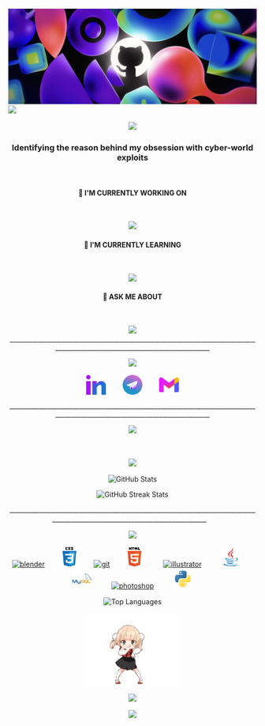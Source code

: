 ![cover](https://raw.githubusercontent.com/psyclox/psyclox-assets/main/doc/cover%20pic.jpg?token=GHSAT0AAAAAACWSOG23PDTRZST7FMUB3IGKZWMOLMQ)
<br> ![](https://visitcount.itsvg.in/api?id=psyclox&icon=8&color=9)
<p align="center">
 <img src="https://readme-typing-svg.demolab.com?font=Bebas+Neue&weight=900&size=24&letterSpacing=4px&duration=3300&pause=8000&color=A716FF&center=true&width=435&lines=KARTHIKEYAN;PSYCLOX"/></a>
</p>
<h3 align="center">Identifying the reason behind my obsession with  cyber-world exploits </h3>
<br>
<h4 align="center">
🔭  I'M CURRENTLY WORKING ON </h4><br><p align="center"><img src="https://readme-typing-svg.demolab.com?font=Bebas+Neue&weight=900&size=24&letterSpacing=4px&duration=2500&pause=2500&color=A716FF&center=true&width=435&lines=CCNA;CEH;CPENT"/p>

<h4 align="center">
🌱  I'M CURRENTLY LEARNING    </h4> <br><p align="center"><img src="https://readme-typing-svg.demolab.com?font=Bebas+Neue&weight=900&size=24&letterSpacing=4px&duration=2000&pause=3000&color=A716FF&center=true&width=435&lines=JAVA;PENTESTING;PTES" /p>

<h4 align="center">
💬  ASK ME ABOUT            </h4> <br><p align="center"><img src="https://readme-typing-svg.demolab.com?font=Bebas+Neue&weight=900&size=24&letterSpacing=4px&duration=2000&pause=3000&color=A716FF&center=true&width=435&lines=DIGITAL MANUPULATION;DEFENSIVE SEC;OFFENSIVE SEC" /p></a>
_______________________________________________________________________________________________________________________________
<p align="center"><img src="https://readme-typing-svg.demolab.com?font=Bebas+Neue&weight=900&size=24&letterSpacing=4px&duration=1200&pause=1000&color=FFFFFFFF&center=true&repeat=false&width=435&lines=CONNECT+ME+WITH"  /p>
<p align="center">
<a href="https://www.linkedin.com/in/karthikeyaneh" target="blank"><img align="center" src="https://raw.githubusercontent.com/psyclox/psyclox-assets/main/doc/linked-in-logo.png" alt="https://www.linkedin.com/in/karthikeyancy" height="40" width="40" /></a> ㅤㅤ
  <a href="https://t.me/legendary_lonewolf" target="blank"><img align="center" src="https://raw.githubusercontent.com/psyclox/psyclox-assets/main/doc/tele-met-logo.png" alt="legendary_lonewolf" height="40" width="40" /></a> ㅤㅤ
<a href="mailto:karthikeyaneh@gmail.com" target="blank"><img align="center" src="https://raw.githubusercontent.com/psyclox/psyclox-assets/main/doc/gmail%20zz.png" alt="mailto:karthicycr@gmail.com" height="40" width="40" /></a></p><p align="center">
_______________________________________________________________________________________________________________________________</p><p align="center"><img src="https://readme-typing-svg.demolab.com?font=Bebas+Neue&weight=900&size=24&letterSpacing=4px&duration=1200&pause=1000&color=FFFFFF&background=FF000000&center=true&repeat=false&width=435&lines=GITHUB+STATS" /> </p>ㅤ
<p align="center"><img src="https://github-profile-trophy.vercel.app/?username=psyclox&theme=tokyonight&no-frame=false&no-bg=true&margin-w=4"></p>
<p align="center">
  <img src="https://github-readme-stats.vercel.app/api?username=psyclox&show_icons=true&theme=tokyonight&hide_border=true&include_all_commits=true&count_private=false" alt="GitHub Stats">
</p><p align="center">
  <img src="https://github-readme-streak-stats.herokuapp.com/?user=psyclox&theme=tokyonight&hide_border=true" alt="GitHub Streak Stats">
</p><p align="center">
_______________________________________________________________________________________________________________________________ㅤ
<p align="center"><img src="https://readme-typing-svg.demolab.com?font=Bebas+Neue&weight=900&size=24&letterSpacing=4px&duration=1200&pause=1000&color=FFFFFF&background=FF000000&center=true&repeat=false&width=435&lines=LANGUAGES+AND+TOOLS" /> </p>
<p align="center"> <a href="https://www.blender.org/" target="_blank" rel="noreferrer"> <img src="https://download.blender.org/branding/community/blender_community_badge_white.svg" alt="blender" width="40" height="40"/></a>ㅤㅤ <a href="https://www.w3schools.com/css/" target="_blank" rel="noreferrer"> <img src="https://raw.githubusercontent.com/devicons/devicon/master/icons/css3/css3-original-wordmark.svg" alt="css3" width="40" height="40"/></a>ㅤㅤ <a href="https://git-scm.com/" target="_blank" rel="noreferrer"> <img src="https://www.vectorlogo.zone/logos/git-scm/git-scm-icon.svg" alt="git" width="40" height="40"/></a>ㅤㅤ <a href="https://www.w3.org/html/" target="_blank" rel="noreferrer"><img src="https://raw.githubusercontent.com/devicons/devicon/master/icons/html5/html5-original-wordmark.svg" alt="html5" width="40" height="40"/></a>ㅤㅤㅤ<a href="https://www.adobe.com/in/products/illustrator.html" target="_blank" rel="noreferrer"><img src="https://www.vectorlogo.zone/logos/adobe_illustrator/adobe_illustrator-icon.svg" alt="illustrator" width="35" height="35"/></a>ㅤㅤㅤ<a href="https://www.java.com" target="_blank" rel="noreferrer"><img src="https://raw.githubusercontent.com/devicons/devicon/master/icons/java/java-original.svg" alt="java" width="40" height="40"/></a>ㅤㅤ <a href="https://www.mysql.com/" target="_blank" rel="noreferrer"> <img src="https://raw.githubusercontent.com/devicons/devicon/master/icons/mysql/mysql-original-wordmark.svg" alt="mysql" width="40" height="40"/></a>ㅤㅤㅤ<a href="https://www.photoshop.com/en" target="_blank" rel="noreferrer"><img src="https://github.com/psyclox/psyclox/assets/160267134/1e901d8e-c28c-4fde-ad13-a0339797e6d5" alt="photoshop" width="40" height="40"/></a>ㅤㅤㅤ<a href="https://www.python.org" target="_blank" rel="noreferrer"><img src="https://raw.githubusercontent.com/devicons/devicon/master/icons/python/python-original.svg" alt="python" width="40" height="40"/></a>  </p>
<p align="center">
 
  <img src="https://github-readme-stats.vercel.app/api/top-langs/?username=psyclox&theme=tokyonight&hide_border=true&include_all_commits=true&count_private=false&layout=compact" alt="Top Languages">
</p>
<p align="center">
<td><img align="center" height="150" src="https://raw.githubusercontent.com/psyclox/psyclox-assets/main/doc/dance.gif" /></td></p>
<p align="center"><img src="https://readme-typing-svg.demolab.com?font=Englebert&weight=900&size=24&letterSpacing=4px&duration=1000&pause=1000&color=2B97FF&center=true&multiline=true&width=435&lines=ㅤThank+you+for+visiting+" /p><p align="center"><img src="https://readme-typing-svg.demolab.com?font=Englebert&weight=900&size=24&letterSpacing=4px&duration=1000&pause=1000&color=2B97FF&center=true&multiline=true&width=435&lines=ㅤHave+a+nice+day,+mate!"/></p>
